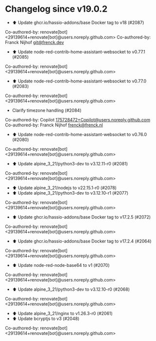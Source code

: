 # Changelog since v19.0.2
- ⬆️ Update ghcr.io/hassio-addons/base Docker tag to v18 (#2087)

Co-authored-by: renovate[bot] <29139614+renovate[bot]@users.noreply.github.com>
Co-authored-by: Franck Nijhof <git@frenck.dev> 
- ⬆️ Update node-red-contrib-home-assistant-websocket to v0.77.1 (#2085)

Co-authored-by: renovate[bot] <29139614+renovate[bot]@users.noreply.github.com> 
- ⬆️ Update node-red-contrib-home-assistant-websocket to v0.77.0 (#2083)

Co-authored-by: renovate[bot] <29139614+renovate[bot]@users.noreply.github.com> 
- Clarify timezone handling (#2084)

Co-authored-by: Copilot <175728472+Copilot@users.noreply.github.com>
Co-authored-by: Franck Nijhof <frenck@frenck.nl> 
- ⬆️ Update node-red-contrib-home-assistant-websocket to v0.76.0 (#2080)

Co-authored-by: renovate[bot] <29139614+renovate[bot]@users.noreply.github.com> 
- ⬆️ Update alpine_3_21/python3-dev to v3.12.11-r0 (#2081)

Co-authored-by: renovate[bot] <29139614+renovate[bot]@users.noreply.github.com> 
- ⬆️ Update alpine_3_21/nodejs to v22.15.1-r0 (#2078) 
- ⬆️ Update alpine_3_21/python3-dev to v3.12.10-r1 (#2077)

Co-authored-by: renovate[bot] <29139614+renovate[bot]@users.noreply.github.com> 
- ⬆️ Update ghcr.io/hassio-addons/base Docker tag to v17.2.5 (#2072)

Co-authored-by: renovate[bot] <29139614+renovate[bot]@users.noreply.github.com> 
- ⬆️ Update ghcr.io/hassio-addons/base Docker tag to v17.2.4 (#2064)

Co-authored-by: renovate[bot] <29139614+renovate[bot]@users.noreply.github.com> 
- ⬆️ Update node-red-node-base64 to v1 (#2070)

Co-authored-by: renovate[bot] <29139614+renovate[bot]@users.noreply.github.com> 
- ⬆️ Update alpine_3_21/python3-dev to v3.12.10-r0 (#2068)

Co-authored-by: renovate[bot] <29139614+renovate[bot]@users.noreply.github.com> 
- ⬆️ Update alpine_3_21/nginx to v1.26.3-r0 (#2061) 
- ⬆️ Update bcryptjs to v3 (#2048)

Co-authored-by: renovate[bot] <29139614+renovate[bot]@users.noreply.github.com> 
